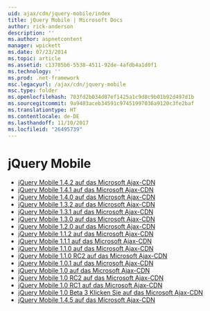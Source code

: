 ```yaml
---
uid: ajax/cdn/jquery-mobile/index
title: jQuery Mobile | Microsoft Docs
author: rick-anderson
description: ''
ms.author: aspnetcontent
manager: wpickett
ms.date: 07/23/2014
ms.topic: article
ms.assetid: c13785b6-5538-4511-92de-4afdb4a1d0f1
ms.technology: ''
ms.prod: .net-framework
msc.legacyurl: /ajax/cdn/jquery-mobile
msc.type: folder
ms.openlocfilehash: 703fd2b034d07ef1425a1c9d8c9b01b92d497d1b
ms.sourcegitcommit: 9a9483aceb34591c97451997036a9120c3fe2baf
ms.translationtype: HT
ms.contentlocale: de-DE
ms.lasthandoff: 11/10/2017
ms.locfileid: "26495739"
---
```

<a name="jquery-mobile"></a>jQuery Mobile
====================
- [jQuery Mobile 1.4.2 auf das Microsoft Ajax-CDN](cdnjquerymobile142.md)
- [jQuery Mobile 1.4.1 auf das Microsoft Ajax-CDN](cdnjquerymobile141.md)
- [jQuery Mobile 1.4.0 auf das Microsoft Ajax-CDN](cdnjquerymobile140.md)
- [jQuery Mobile 1.3.2 auf das Microsoft Ajax-CDN](cdnjquerymobile132.md)
- [jQuery Mobile 1.3.1 auf das Microsoft Ajax-CDN](cdnjquerymobile131.md)
- [jQuery Mobile 1.3.0 auf das Microsoft Ajax-CDN](cdnjquerymobile130.md)
- [jQuery Mobile 1.2.0 auf das Microsoft Ajax-CDN](cdnjquerymobile120.md)
- [jQuery Mobile 1.1.2 auf das Microsoft Ajax-CDN](cdnjquerymobile112.md)
- [jQuery Mobile 1.1.1 auf das Microsoft Ajax-CDN](cdnjquerymobile111.md)
- [jQuery Mobile 1.1.0 auf das Microsoft Ajax-CDN](cdnjquerymobile110.md)
- [jQuery Mobile 1.1.0 RC2 auf das Microsoft Ajax-CDN](cdnjquerymobile110rc2.md)
- [jQuery Mobile 1.0.1 auf das Microsoft Ajax-CDN](cdnjquerymobile101.md)
- [jQuery Mobile 1.0 auf das Microsoft Ajax-CDN](cdnjquerymobile10.md)
- [jQuery Mobile 1.0 RC2 auf das Microsoft Ajax-CDN](cdnjquerymobile10rc2.md)
- [jQuery Mobile 1.0 RC1 auf das Microsoft Ajax-CDN](cdnjquerymobile10rc1.md)
- [jQuery Mobile 1.0 Beta 3 Klicken Sie auf das Microsoft Ajax-CDN](cdnjquerymobile10b3.md)
- [jQuery Mobile 1.4.5 auf das Microsoft Ajax-CDN](cdnjquerymobile145.md)
